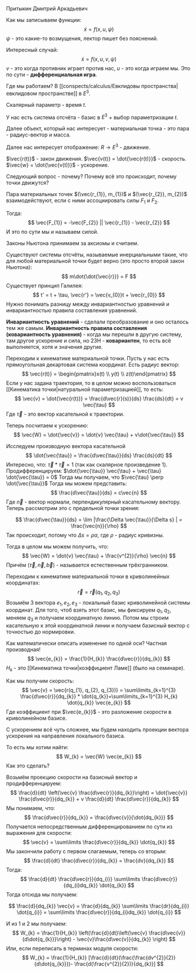 Притыкин Дмитрий Аркадьевич

Как мы записываем функции:
$$
\dot{x} = f(x, u, \psi)
$$
$\psi$ - это какие-то возмущения, лектор пишет без пояснений.

Интересный случай:
$$
\dot{x} = f(x, u, v, \psi)
$$
$v$ - это когда противник играет против нас, $u$ - это когда играем мы.
Это по сути - **дифференциальная игра**.

Где мы работаем? В [[conspects/calculus/Евклидовы пространства|евклидовом пространстве]] в $E^{3}$.

Скалярный параметр - время $t$.

У нас есть система отсчёта - базис в $E^{3}$ + выбор параметризации $t$.

Далее объект, который нас интересует - материальная точка - это пара - радиус-вектор и масса.

Далее нас интересует отображение: $R \rightarrow E^{3}$ - движение.

$\vec{r(t)}$ - закон движения.
$\vec{v(t)} = \dot{\vec{r(t)}}$ - скорость.
$\vec{w} = \dot{\vec{v(t)}}$ - ускорение.

Следующий вопрос - почему? Почему всё это происходит, почему точки движутся?

Пара материальных точек $(\vec{r_{1}}, m_{1})$ и $(\vec{r_{2}}, m_{2})$ взаимодействуют, если с ними ассоциировать силы $F_{1}$ и $F_{2}$.

Тогда:
$$
\vec{F_{1}} = -\vec{F_{2}} || \vec{r_{1}} - \vec{r_{2}}
$$
И это по сути мы и называем силой.

Законы Ньютона принимаем за аксиомы и считаем.

Существуют системы отсчёты, называемые инерциальными такие, что для любой материальной точки будет верно (это просто второй закон Ньютона):
$$
m\dot{\dot{\vec{r}}} = F
$$
Существует принцип Галилея:
$$
t' = t + \tau, \vec{r'} = \vec{v_{0}}t + \vec{r_{0}}
$$
Нужно понимать разницу между инвариантностью уравнений и инвариантностью правила составления уравнений.

**Инвариантность уравнений** - сделали преобразование и оно осталось тем же самым.
**Инвариантность правила составления (ковариантность уравнения)** - когда мы перешли в другую систему, там другое ускорение и сила, но 2ЗН - **ковариантен**, то есть всё выполняется, хотя и значения другие.

Переходим к кинематике материальной точки.
Пусть у нас есть прямоугольная декартовая система координат.
Есть радиус вектор:
$$
\vec{r(t)} = \begin{pmatrix}x(t) \\ y(t) \\ z(t)\end{pmatrix}
$$
Если у нас задана траектория, то в целом можно воспользоваться [[Кинематика точки|натуральной параметризацией]], то есть:
$$
\vec{v} = \dot{\vec{r(t)}} = \frac{d\vec{r}(s)}{ds} \frac{ds}{dt} = v \vec{\tau}
$$
Где $\vec{\tau}$ - это вектор касательной к траектории.

Теперь посчитаем к ускорению:
$$
\vec{W} = \dot{\vec{v}} = \dot{v} \vec{\tau} + v\dot{\vec{\tau}}
$$

Исследуем производную вектора касательной 
$$
\dot{\vec{\tau}} = \frac{d\vec{\tau}}{ds} \frac{ds}{dt}
$$
Интересно, что:
$\vec{\tau} * \vec{\tau} = 1$ (так как скалярное произведение 1).
Продифференцируем:
$\dot{\vec{\tau}} \vec{\tau} + \vec{\tau} \dot{\vec{\tau}} = 0$
Тогда мы получаем, что $\vec{\tau} \perp \dot{\vec{\tau}}$
Тогда мы можем представить:
$$
\frac{d\vec{\tau}}{ds} = c\vec{n}
$$
Где $\vec{n}$ - вектор нормали, перпендикулярный касательному вектору.
Теперь рассмотрим это с предельной точки зрения:

$$
\frac{d\vec{\tau}}{ds} = \lim |\frac{\Delta \vec{\tau}}{\Delta s} | = \frac{\vec{n}}{\rho}
$$
Так происходит, потому что $\Delta s = \rho \alpha$, где $\rho$ - радиус кривизны.

Тогда в целом мы можем получить, что:
$$
\vec{W} = \dot{v} \vec{\tau} + \frac{v^{2}}{\rho} \vec{n}
$$
Причём $(\vec{\tau}, \vec{n}, \vec{b})$ - называется естественным трёхгранником.

Переходим к кинематике материальной точки в криволинейных координатах:
$$
\vec{r} = \vec{r}(q_{1},q_{2}, q_{3})
$$
Возьмём 3 вектора $e_{1}, e_{2}, e_{3}$ - локальный базис криволинейной системы координат.
Для того, чтоб взять этот базис, мы фиксируем $q_{1}, q_{2}$, меняем $q_{3}$ и получаем координатную линию.
Потом мы строим касательную к этой координатной линии и получаем базисный вектор с точностью до нормировки.

Как математически описать изменение по одной оси? Частная производная!
$$
\vec{e_{k}} = \frac{1}{H_{k}} \frac{d\vec{r}}{dq_{k}}
$$
$H_{k}$ - это [[Кинематика точки|коэффициент Ламе]] (было на семинаре).

Как мы получим скорость:
$$
\vec{v} = \vec{r(q_{1}, q_{2}, q_{3})} = \sum\limits_{k=1}^{3} \frac{d\vec{r}}{dq_{k}} * \dot{q_{k}}=\sum\limits_{k=1}^{3} H_{k} \dot{q_{k}} \vec{e_{k}}
$$
Где коэффициент при $\vec{e_{k}}$ - это разложение скорости в криволинейном базисе.

С ускорением всё чуть сложнее, мы будем находить проекции вектора ускорения на направления локального базиса.

То есть мы хотим найти:
$$
W_{k} = \vec{W} \vec{e_{k}}
$$
Как это сделать?

Возьмём проекцию скорости на базисный вектор и продифференцируем:
$$
\frac{d}{dt} \left(\vec{v} \frac{d\vec{r}}{dq_{k}}\right) = \dot{\vec{v}} \frac{d\vec{r}}{dq_{k}} + v \frac{d}{dt} \frac{d\vec{r}}{dq_{k}}
$$
Мы понимаем, что:
$$
\frac{d\vec{r}}{dq_{k}} = \frac{d\vec{v}}{\dot{dq_{k}}}
$$
Получается непосредственным дифференцированием по сути из выражения для скорости:
$$
\vec{v} = \sum\limits \frac{d\vec{r}}{dq_{k}} \dot{q_{k}}
$$
Мы закончили работу с первом слагаемым, теперь со вторым:
$$
\frac{d}{dt} \frac{d\vec{r}}{dq_{k}} = \frac{dv}{dq_{k}}
$$
Тогда:
$$
\frac{d}{dt} \frac{d\vec{r}}{dq_{i}}  \sum\limits \frac{d\vec{r}}{dq_{i}dq_{k}} \dot{q_{k}}
$$
Тогда отсюда мы получаем:

$$
\frac{d}{dq_{k}} \vec{v} = \frac{d}{dq_{k}} \sum\limits \frac{dr}{dq_{i}} \dot{q_{i}} = \sum\limits \frac{d\vec{r}}{dq_{i}dq_{k}} \dot{q_{i}} 
$$

И из 1 и 2 мы получаем:
$$
W_{k} = \frac{1}{H_{k}} \left(\frac{d}{dt}\left(\vec{v} \frac{d\vec{v}}{d\dot{q_{k}}}\right) - \vec{v}\frac{d\vec{v}}{dq_{k}} \right)
$$
Или, если переписать в терминах модуля скорости:
$$
W_{k} = \frac{1}{H_{k}} [\frac{d}{dt}(\frac{\frac{dv^{2}}{2}}{d\dot{q_{k}}})- \frac{d(\frac{v^{2}}{2})}{dq_{k}}]
$$










